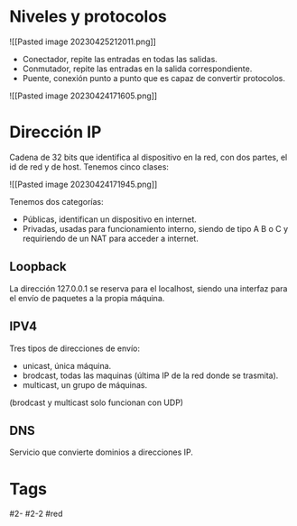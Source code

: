# Niveles y protocolos

![[Pasted image 20230425212011.png]]

- Conectador, repite las entradas en todas las salidas.
- Conmutador, repite las entradas en la salida correspondiente.
- Puente, conexión punto a punto que es capaz de convertir protocolos.

![[Pasted image 20230424171605.png]]

# Dirección IP
Cadena de 32 bits que identifica al dispositivo en la red, con dos partes, el id de red y de host.
Tenemos cinco clases:

![[Pasted image 20230424171945.png]]

Tenemos dos categorías:
- Públicas, identifican un dispositivo en internet.
- Privadas, usadas para funcionamiento interno, siendo de tipo A B o C y requiriendo de un NAT para acceder a internet.

## Loopback
La dirección 127.0.0.1 se reserva para el localhost, siendo una interfaz para el envío de paquetes a la propia máquina.
## IPV4
Tres tipos de direcciones de envío:
- unicast, única máquina.
- brodcast, todas las maquinas (última IP de la red donde se trasmita).
- multicast, un grupo de máquinas.

(brodcast y multicast solo funcionan con UDP)
## DNS
Servicio que convierte dominios a direcciones IP.
# Tags
#2- 
#2-2 
#red 
